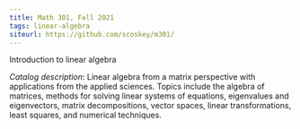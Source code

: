 ```yaml
---
title: Math 301, Fall 2021
tags: linear-algebra
siteurl: https://github.com/scoskey/m301/
---
```


Introduction to linear algebra<!--more-->

*Catalog description*: Linear algebra from a matrix perspective with applications from the applied sciences. Topics include the algebra of matrices, methods for solving linear systems of equations, eigenvalues and eigenvectors, matrix decompositions, vector spaces, linear transformations, least squares, and numerical techniques.
